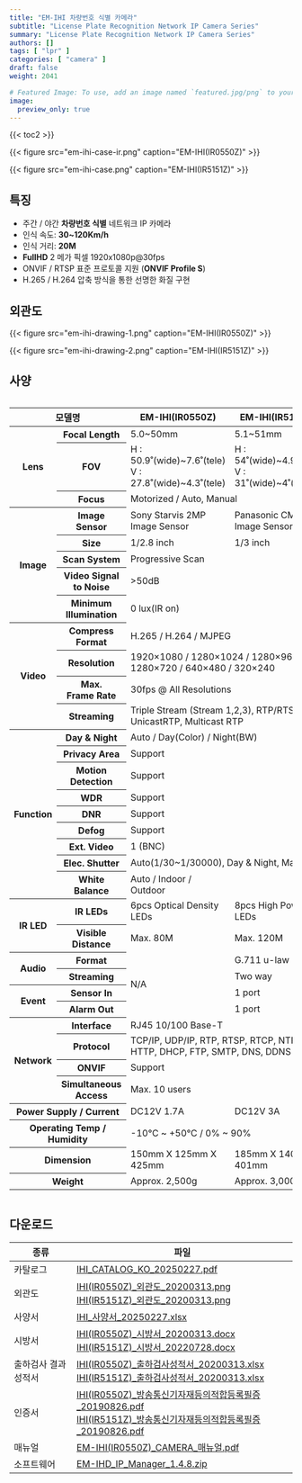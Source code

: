 ```yaml
---
title: "EM-IHI 차량번호 식별 카메라"
subtitle: "License Plate Recognition Network IP Camera Series"
summary: "License Plate Recognition Network IP Camera Series"
authors: []
tags: [ "lpr" ]
categories: [ "camera" ]
draft: false
weight: 2041

# Featured Image: To use, add an image named `featured.jpg/png` to your page's folder.
image:
  preview_only: true
---
```


{{< toc2 >}}

<div class="container">
<div class="row justify-content-center align-items-end">
<div class="col-sm-6">

{{< figure src="em-ihi-case-ir.png" caption="EM-IHI(IR0550Z)" >}}

</div>
<div class="col-sm-6">

{{< figure src="em-ihi-case.png" caption="EM-IHI(IR5151Z)" >}}

</div>
</div>
</div>

## 특징

- 주간 / 야간 **차량번호 식별** 네트워크 IP 카메라
- 인식 속도: **30~120Km/h**
- 인식 거리: **20M**
- **FullHD** 2 메가 픽셀 1920x1080p@30fps
- ONVIF / RTSP 표준 프로토콜 지원 (**ONVIF Profile S**)
- H.265 / H.264 압축 방식을 통한 선명한 화질 구현

## 외관도

<div class="container">
<div class="row justify-content-center align-items-end">
<div class="col-sm-5">

{{< figure src="em-ihi-drawing-1.png" caption="EM-IHI(IR0550Z)" >}}

</div>
<div class="col-sm-7">

{{< figure src="em-ihi-drawing-2.png" caption="EM-IHI(IR5151Z)" >}}

</div>
</div>
</div>

## 사양

<div style="overflow-x: auto">
<table class="spec">
<thead>
<tr>
<th colspan="2">모델명</th>
<th>EM-IHI(IR0550Z)</th>
<th>EM-IHI(IR5151Z)</th>
</tr>
</thead>
<tbody>
<tr>
<th rowspan="3">Lens</th>
<th>Focal Length</th>
<td>5.0~50mm</td>
<td>5.1~51mm</td>
</tr>
<tr>
<th>FOV</th>
<td>H : 50.9˚(wide)~7.6˚(tele)<br>V : 27.8˚(wide)~4.3˚(tele)</td>
<td>H : 54˚(wide)~4.9˚(tele)<br>V : 31˚(wide)~4˚(tele)</td>
</tr>
<tr>
<th>Focus</th>
<td colspan="2">Motorized / Auto, Manual</td>
</tr>
<tr>
<th rowspan="5">Image</th>
<th>Image Sensor</th>
<td>Sony Starvis 2MP Image Sensor</td>
<td>Panasonic CMOS Image Sensor</td>
</tr>
<tr>
<th>Size</th>
<td>1/2.8 inch</td>
<td>1/3 inch</td>
</tr>
<tr>
<th>Scan System</th>
<td colspan="2">Progressive Scan</td>
</tr>
<tr>
<th>Video Signal<br>to Noise</th>
<td colspan="2">&gt;50dB</td>
</tr>
<tr>
<th>Minimum<br>Illumination</th>
<td colspan="2">0 lux(IR on)</td>
</tr>
<tr>
<th rowspan="4">Video</th>
<th>Compress<br>Format</th>
<td colspan="2">H.265 / H.264 / MJPEG</td>
</tr>
<tr>
<th>Resolution</th>
<td colspan="2">1920×1080 / 1280×1024 / 1280×960 / 1280×720 / 640×480 / 320×240</td>
</tr>
<tr>
<th>Max.<br>Frame Rate</th>
<td colspan="2">30fps @ All Resolutions</td>
</tr>
<tr>
<th>Streaming</th>
<td colspan="2">Triple Stream (Stream 1,2,3), RTP/RTSP, UnicastRTP, Multicast RTP</td>
</tr>
<tr>
<th rowspan="9">Function</th>
<th>Day & Night</th>
<td colspan="2">Auto / Day(Color) / Night(BW)</td>
</tr>
<tr>
<th>Privacy Area</th>
<td colspan="2">Support</td>
</tr>
<tr>
<th>Motion<br>Detection</th>
<td colspan="2">Support</td>
</tr>
<tr>
<th>WDR</th>
<td colspan="2">Support</td>
</tr>
<tr>
<th>DNR</th>
<td colspan="2">Support</td>
</tr>
<tr>
<th>Defog</th>
<td colspan="2">Support</td>
</tr>
<tr>
<th>Ext. Video</th>
<td colspan="2">1 (BNC)</td>
</tr>
<tr>
<th>Elec. Shutter</th>
<td colspan="2">Auto(1/30~1/30000), Day &amp; Night, Manual</td>
</tr>
<tr>
<th>White Balance</th>
<td>Auto / Indoor / Outdoor</td>
</tr>
<tr>
<th rowspan="2">IR LED</th>
<th>IR LEDs</th>
<td>6pcs Optical Density LEDs</td>
<td>8pcs High Power LEDs</td>
</tr>
<tr>
<th>Visible<br>Distance</th>
<td>Max. 80M</td>
<td>Max. 120M</td>
</tr>
<tr>
<th rowspan="2">Audio</th>
<th>Format</th>
<td rowspan="4">N/A</td>
<td>G.711 u-law</td>
</tr>
<tr>
<th>Streaming</th>
<td>Two way</td>
</tr>
<tr>
<th rowspan="2">Event</th>
<th>Sensor In</th>
<td>1 port</td>
</tr>
<tr>
<th>Alarm Out</th>
<td>1 port</td>
</tr>
<tr>
<th rowspan="4">Network</th>
<th>Interface</th>
<td colspan="2">RJ45 10/100 Base-T</td>
</tr>
<tr>
<th>Protocol</th>
<td colspan="2">TCP/IP, UDP/IP, RTP, RTSP, RTCP, NTP, HTTP, DHCP, FTP, SMTP, DNS, DDNS</td>
</tr>
<tr>
<th>ONVIF</th>
<td colspan="2">Support</td>
</tr>
<tr>
<th>Simultaneous<br>Access</th>
<td colspan="2">Max. 10 users</td>
</tr>
<tr>
<th colspan="2">Power Supply / Current</th>
<td>DC12V 1.7A</td>
<td>DC12V 3A</td>
</tr>
<tr>
<th colspan="2">Operating Temp / Humidity</th>
<td colspan="2">-10℃ ~ +50℃ / 0% ~ 90%</td>
</tr>
<tr>
<th colspan="2">Dimension</th>
<td>150mm X 125mm X 425mm</td>
<td>185mm X 140mm X 401mm</td>
</tr>
<tr>
<th colspan="2">Weight</th>
<td>Approx. 2,500g</td>
<td>Approx. 3,000g</td>
</tr>
</tbody>
</table>
</div>

## 다운로드

종류 | 파일
---- | ----
카탈로그 | [IHI_CATALOG_KO_20250227.pdf](https://www.emstone.com/data/sales/ko/IHI_CATALOG_KO_20250227.pdf)
외관도 | [IHI(IR0550Z)_외관도_20200313.png](https://www.emstone.com/data/sales/ko/IHI(IR0550Z)_외관도_20200313.png)<br>[IHI(IR5151Z)_외관도_20200313.png](https://www.emstone.com/data/sales/ko/IHI(IR5151Z)_외관도_20200313.png)
사양서 | [IHI_사양서_20250227.xlsx](https://www.emstone.com/data/sales/ko/IHI_사양서_20250227.xlsx)
시방서 | [IHI(IR0550Z)_시방서_20200313.docx](https://www.emstone.com/data/sales/ko/IHI(IR0550Z)_시방서_20200313.docx)<br>[IHI(IR5151Z)_시방서_20220728.docx](https://www.emstone.com/data/sales/ko/IHI(IR5151Z)_시방서_20220728.docx)
출하검사 결과 성적서 | [IHI(IR0550Z)_출하검사성적서_20200313.xlsx](https://www.emstone.com/data/sales/ko/IHI(IR0550Z)_출하검사성적서_20200313.xlsx)<br>[IHI(IR5151Z)_출하검사성적서_20200313.xlsx](https://www.emstone.com/data/sales/ko/IHI(IR5151Z)_출하검사성적서_20200313.xlsx)
인증서 |[IHI(IR0550Z)_방송통신기자재등의적합등록필증_20190826.pdf](https://www.emstone.com/data/sales/ko/IHI(IR0550Z)_방송통신기자재등의적합등록필증_20190826.pdf)<br>[IHI(IR5151Z)_방송통신기자재등의적합등록필증_20190826.pdf](https://www.emstone.com/data/sales/ko/IHI(IR5151Z)_방송통신기자재등의적합등록필증_20190826.pdf)
매뉴얼 | [EM-IHI(IR0550Z)_CAMERA_매뉴얼.pdf](https://www.emstone.com/data/sales/ko/EM-IHI(IR0550Z)_CAMERA_매뉴얼.pdf)
소프트웨어 | [EM-IHD_IP_Manager_1.4.8.zip](https://www.emstone.com/data/sales/ko/EM-IHD_IP_Manager_1.4.8.zip)